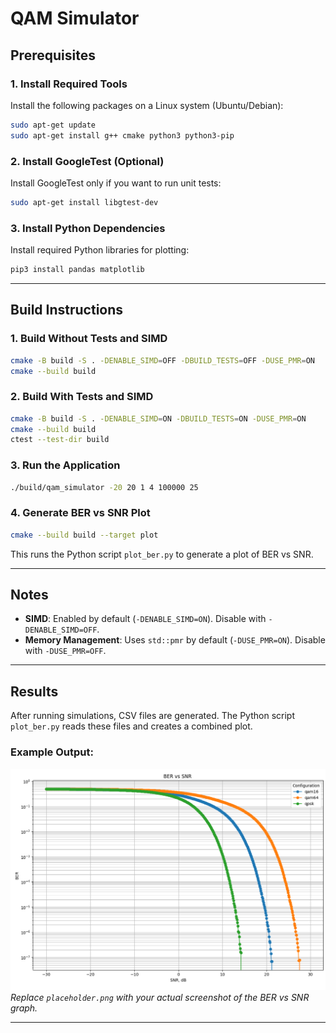 # QAM Simulator

## Prerequisites

### 1. Install Required Tools
Install the following packages on a Linux system (Ubuntu/Debian):

```bash
sudo apt-get update
sudo apt-get install g++ cmake python3 python3-pip
```

### 2. Install GoogleTest (Optional)
Install GoogleTest only if you want to run unit tests:

```bash
sudo apt-get install libgtest-dev
```

### 3. Install Python Dependencies
Install required Python libraries for plotting:

```bash
pip3 install pandas matplotlib
```

---

## Build Instructions

### 1. Build Without Tests and SIMD
```bash
cmake -B build -S . -DENABLE_SIMD=OFF -DBUILD_TESTS=OFF -DUSE_PMR=ON
cmake --build build
```

### 2. Build With Tests and SIMD
```bash
cmake -B build -S . -DENABLE_SIMD=ON -DBUILD_TESTS=ON -DUSE_PMR=ON
cmake --build build
ctest --test-dir build
```

### 3. Run the Application
```bash
./build/qam_simulator -20 20 1 4 100000 25
```

### 4. Generate BER vs SNR Plot
```bash
cmake --build build --target plot
```
This runs the Python script `plot_ber.py` to generate a plot of BER vs SNR.

---


## Notes

- **SIMD**: Enabled by default (`-DENABLE_SIMD=ON`). Disable with `-DENABLE_SIMD=OFF`.
- **Memory Management**: Uses `std::pmr` by default (`-DUSE_PMR=ON`). Disable with `-DUSE_PMR=OFF`.

---

## Results
After running simulations, CSV files are generated. The Python script `plot_ber.py` reads these files and creates a combined plot.

### Example Output:
![BER vs SNR Plot](./img/image.png)  
*Replace `placeholder.png` with your actual screenshot of the BER vs SNR graph.*

---
